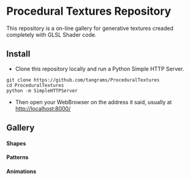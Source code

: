 # Procedural Textures Repository

This repository is a on-line gallery for generative textures creaded completely with GLSL Shader code.

## Install

* Clone this repository locally and run a Python Simple HTTP Server.

```
git clone https://github.com/tangrams/ProceduralTextures
cd ProceduralTextures
python -m SimpleHTTPServer
```

* Then open your WebBrowser on the address it said, usually at [http://localhost:8000/](http://0.0.0.0:8000)

## Gallery

#### Shapes

<a href="code.html#shapes/box.frag" target="_blank">
    <canvas src="shapes/box.frag"></canvas>
</a>
<a href="code.html#shapes/circle.frag" target="_blank">
    <canvas src="shapes/circle.frag"></canvas>
</a>

#### Patterns

<a href="code.html#patterns/00.frag" target="_blank">
    <canvas src="patterns/00.frag"></canvas>
</a>
<a href="code.html#patterns/01.frag" target="_blank">
    <canvas src="patterns/01.frag"></canvas>
</a>
<a href="code.html#patterns/02.frag" target="_blank">
    <canvas src="patterns/02.frag"></canvas>
</a>
<a href="code.html#patterns/03.frag" target="_blank">
    <canvas src="patterns/03.frag"></canvas>
</a>
<a href="code.html#patterns/04.frag" target="_blank">
    <canvas src="patterns/04.frag"></canvas>
</a>

#### Animations

<a href="code.html#animations/00.frag" target="_blank">
    <canvas src="animations/00.frag"></canvas>
</a>
<a href="code.html#animations/01.frag" target="_blank">
    <canvas src="animations/01.frag"></canvas>
</a>
<a href="code.html#animations/02.frag" target="_blank">
    <canvas src="animations/02.frag"></canvas>
</a>
<a href="code.html#animations/03.frag" target="_blank">
    <canvas src="animations/03.frag"></canvas>
</a>
<a href="code.html#animations/04.frag" target="_blank">
    <canvas src="animations/04.frag"></canvas>
</a>
